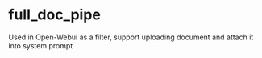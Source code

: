 # full_doc_pipe
Used in Open-Webui as a filter, support uploading document and attach it into system prompt
